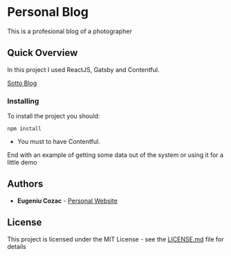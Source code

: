 # Personal Blog

This is a profesional blog of a photographer

## Quick Overview

In this project I used ReactJS, Gatsby and Contentful.

[Sotto Blog](https://sotto.netlify.app/)

### Installing

To install the project you should:

```
npm install
```

- You must to have Contentful.

End with an example of getting some data out of the system or using it for a little demo

## Authors

- **Eugeniu Cozac** - [Personal Website](http://eugenecozac.com/)

## License

This project is licensed under the MIT License - see the [LICENSE.md](LICENSE.md) file for details

